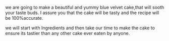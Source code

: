 we are going to make a beautiful and yummy blue velvet cake,that will sooth your taste buds.
I assure you that the cake will be tasty and the recipe will be 100%accurate.

we will start with Ingredients and then take our time to make the cake to ensure its tastier than any other cake ever eaten by anyone.